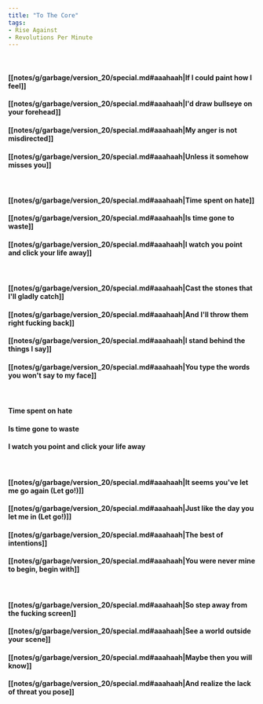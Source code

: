 ```yaml
---
title: "To The Core"
tags:
- Rise Against
- Revolutions Per Minute
---
```

&nbsp;
#### [[notes/g/garbage/version_20/special.md#aaahaah|If I could paint how I feel]]
#### [[notes/g/garbage/version_20/special.md#aaahaah|I'd draw bullseye on your forehead]]
#### [[notes/g/garbage/version_20/special.md#aaahaah|My anger is not misdirected]]
#### [[notes/g/garbage/version_20/special.md#aaahaah|Unless it somehow misses you]]
&nbsp;
#### [[notes/g/garbage/version_20/special.md#aaahaah|Time spent on hate]]
#### [[notes/g/garbage/version_20/special.md#aaahaah|Is time gone to waste]]
#### [[notes/g/garbage/version_20/special.md#aaahaah|I watch you point and click your life away]]
&nbsp;
#### [[notes/g/garbage/version_20/special.md#aaahaah|Cast the stones that I'll gladly catch]]
#### [[notes/g/garbage/version_20/special.md#aaahaah|And I'll throw them right fucking back]]
#### [[notes/g/garbage/version_20/special.md#aaahaah|I stand behind the things I say]]
#### [[notes/g/garbage/version_20/special.md#aaahaah|You type the words you won't say to my face]]
&nbsp;
#### Time spent on hate
#### Is time gone to waste
#### I watch you point and click your life away
&nbsp;
#### [[notes/g/garbage/version_20/special.md#aaahaah|It seems you've let me go again (Let go!)]]
#### [[notes/g/garbage/version_20/special.md#aaahaah|Just like the day you let me in (Let go!)]]
#### [[notes/g/garbage/version_20/special.md#aaahaah|The best of intentions]]
#### [[notes/g/garbage/version_20/special.md#aaahaah|You were never mine to begin, begin with]]
&nbsp;
#### [[notes/g/garbage/version_20/special.md#aaahaah|So step away from the fucking screen]]
#### [[notes/g/garbage/version_20/special.md#aaahaah|See a world outside your scene]]
#### [[notes/g/garbage/version_20/special.md#aaahaah|Maybe then you will know]]
#### [[notes/g/garbage/version_20/special.md#aaahaah|And realize the lack of threat you pose]]
